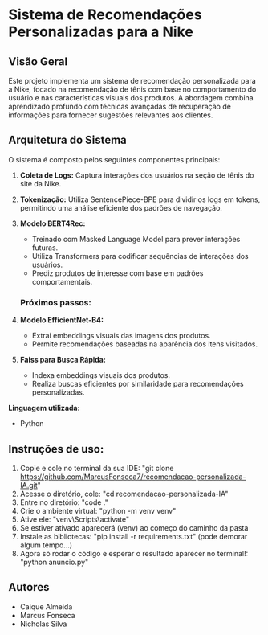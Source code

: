 # Sistema de Recomendações Personalizadas para a Nike

## Visão Geral
Este projeto implementa um sistema de recomendação personalizada para a Nike, focado na recomendação de tênis com base no comportamento do usuário e nas características visuais dos produtos. A abordagem combina aprendizado profundo com técnicas avançadas de recuperação de informações para fornecer sugestões relevantes aos clientes.

## Arquitetura do Sistema
O sistema é composto pelos seguintes componentes principais:

1. **Coleta de Logs:** Captura interações dos usuários na seção de tênis do site da Nike.
2. **Tokenização:** Utiliza SentencePiece-BPE para dividir os logs em tokens, permitindo uma análise eficiente dos padrões de navegação.
3. **Modelo BERT4Rec:**
   - Treinado com Masked Language Model para prever interações futuras.
   - Utiliza Transformers para codificar sequências de interações dos usuários.
   - Prediz produtos de interesse com base em padrões comportamentais.

   ### Próximos passos:
4. **Modelo EfficientNet-B4:**
   - Extrai embeddings visuais das imagens dos produtos.
   - Permite recomendações baseadas na aparência dos itens visitados.
5. **Faiss para Busca Rápida:**
   - Indexa embeddings visuais dos produtos.
   - Realiza buscas eficientes por similaridade para recomendações personalizadas.

**Linguagem utilizada:**
- Python


## Instruções de uso:

1. Copie e cole no terminal da sua IDE: "git clone https://github.com/MarcusFonseca7/recomendacao-personalizada-IA.git"
2. Acesse o diretório, cole: "cd recomendacao-personalizada-IA"
3. Entre no diretório: "code ."
4. Crie o ambiente virtual: "python -m venv venv"
5. Ative ele: "venv\Scripts\activate"
6. Se estiver ativado aparecerá (venv) ao começo do caminho da pasta
7. Instale as bibliotecas: "pip install -r requirements.txt" (pode demorar algum tempo...)
8. Agora só rodar o código e esperar o resultado aparecer no terminal!: "python anuncio.py"


## Autores
- Caique Almeida
- Marcus Fonseca
- Nicholas Silva
